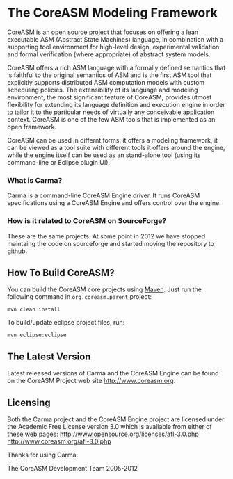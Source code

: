 The CoreASM Modeling Framework
==============================

CoreASM is an open source project that focuses on offering a lean executable
ASM (Abstract State Machines) language, in combination with a supporting tool
environment for high-level design, experimental validation and formal
verification (where appropriate) of abstract system models.

CoreASM offers a rich ASM language with a formally defined semantics that is
faithful to the original semantics of ASM and is the first ASM tool that
explicitly supports distributed ASM computation models with custom scheduling
policies. The extensibility of its language and modeling environment, the most
significant feature of CoreASM, provides utmost flexibility for extending its
language definition and execution engine in order to tailor it to the
particular needs of virtually any conceivable application context. CoreASM is
one of the few ASM tools that is implemented as an open framework. 

CoreASM can be used in differnt forms: it offers a modeling framework, it can
be viewed as a tool suite with different tools it offers around the engine,
while the engine itself can be used as an stand-alone tool (using its
command-line or Eclipse plugin UI).

### What is Carma?

Carma is a command-line CoreASM Engine driver. It runs CoreASM specifications
using a CoreASM Engine and offers control over the engine.  


### How is it related to CoreASM on SourceForge?

These are the same projects. At some point in 2012 we have stopped maintaing the
code on sourceforge and started moving the repository to github.


How To Build CoreASM?
---------------------

You can build the CoreASM core projects using [Maven](http://maven.apache.org). 
Just run the following command in `org.coreasm.parent` project:

    mvn clean install

To build/update eclipse project files, run:

    mvn eclipse:eclipse


The Latest Version
------------------

Latest released versions of Carma and the CoreASM Engine can be found on the CoreASM 
Project web site <http://www.coreasm.org>. 


Licensing
---------
 
Both the Carma project and the CoreASM Engine project are licensed under the 
Academic Free License version 3.0 which is available from either of these
web pages: 
  <http://www.opensource.org/licenses/afl-3.0.php>
  <http://www.coreasm.org/afl-3.0.php>


Thanks for using Carma.

The CoreASM Development Team
2005-2012

